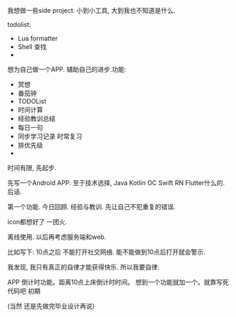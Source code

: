 我想做一些side project. 小到小工具, 大到我也不知道是什么. 



todolist:

- Lua formatter
- Shell 查找
- 



想为自己做一个APP. 辅助自己的进步.功能:

- 冥想
- 番茄钟
- TODOList
- 时间计算
- 经验教训总结
- 每日一句
- 同步学习记录 时常复习
- 排优先级
- 

时间有限, 先起步.

先写一个Android APP. 至于技术选择, Java Kotlin OC Swift RN Flutter什么的. 后话.

第一个功能. 今日回顾. 经验与教训. 先让自己不犯重复的错误.

icon都想好了 一团火.  

离线使用. 以后再考虑服务端和web. 

比如写下: 10点之后 不能打开社交网络. 能不能做到10点后打开就会警示.

我发现, 我只有真正的自律才能获得快乐. 所以我要自律.

APP 倒计时功能。距离10点上床倒计时时间。
想到一个功能就加一个。就靠写死代码吧 初期



(当然 还是先做完毕业设计再说)